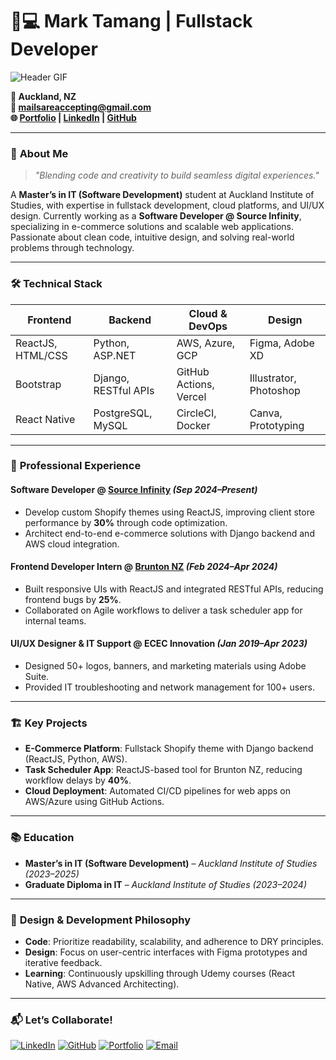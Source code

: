 # 👨💻 Mark Tamang | Fullstack Developer

![Header GIF](https://github.com/marktmng/marktmng/blob/main/assets/developer.gif?raw=true)

**📍 Auckland, NZ**  
**📧 mailsareaccepting@gmail.com**  
**🌐 [Portfolio](https://www.marktmng.com) | [LinkedIn](https://www.linkedin.com/in/marktmng) | [GitHub](https://github.com/marktmng)**

---

### 🚀 **About Me**
> *"Blending code and creativity to build seamless digital experiences."*

A **Master’s in IT (Software Development)** student at Auckland Institute of Studies, with expertise in fullstack development, cloud platforms, and UI/UX design. Currently working as a **Software Developer @ Source Infinity**, specializing in e-commerce solutions and scalable web applications. Passionate about clean code, intuitive design, and solving real-world problems through technology.

---

### 🛠️ **Technical Stack**

| **Frontend**       | **Backend**          | **Cloud & DevOps**      | **Design**             |
|--------------------|----------------------|-------------------------|------------------------|
| ReactJS, HTML/CSS  | Python, ASP.NET      | AWS, Azure, GCP         | Figma, Adobe XD        |
| Bootstrap          | Django, RESTful APIs | GitHub Actions, Vercel  | Illustrator, Photoshop |
| React Native       | PostgreSQL, MySQL    | CircleCI, Docker        | Canva, Prototyping     |

---

### 💼 **Professional Experience**

#### **Software Developer** @ [Source Infinity](https://sourceinfinity.com) *(Sep 2024–Present)*  
- Develop custom Shopify themes using ReactJS, improving client store performance by **30%** through code optimization.  
- Architect end-to-end e-commerce solutions with Django backend and AWS cloud integration.  

#### **Frontend Developer Intern** @ [Brunton NZ](https://brunton.co.nz) *(Feb 2024–Apr 2024)*  
- Built responsive UIs with ReactJS and integrated RESTful APIs, reducing frontend bugs by **25%**.  
- Collaborated on Agile workflows to deliver a task scheduler app for internal teams.  

#### **UI/UX Designer & IT Support** @ ECEC Innovation *(Jan 2019–Apr 2023)*  
- Designed 50+ logos, banners, and marketing materials using Adobe Suite.  
- Provided IT troubleshooting and network management for 100+ users.  

---

### 🏗️ **Key Projects**
- **E-Commerce Platform**: Fullstack Shopify theme with Django backend (ReactJS, Python, AWS).  
- **Task Scheduler App**: ReactJS-based tool for Brunton NZ, reducing workflow delays by **40%**.  
- **Cloud Deployment**: Automated CI/CD pipelines for web apps on AWS/Azure using GitHub Actions.  

---

### 📚 **Education**
- **Master’s in IT (Software Development)** – *Auckland Institute of Studies (2023–2025)*  
- **Graduate Diploma in IT** – *Auckland Institute of Studies (2023–2024)*  

---

### 🎨 **Design & Development Philosophy**
- **Code**: Prioritize readability, scalability, and adherence to DRY principles.  
- **Design**: Focus on user-centric interfaces with Figma prototypes and iterative feedback.  
- **Learning**: Continuously upskilling through Udemy courses (React Native, AWS Advanced Architecting).  

---

### 📬 **Let’s Collaborate!**
[![LinkedIn](https://img.shields.io/badge/LinkedIn-0A66C2?style=flat&logo=linkedin)](https://www.linkedin.com/in/marktmng)
[![GitHub](https://img.shields.io/badge/GitHub-181717?style=flat&logo=github)](https://github.com/marktmng)
[![Portfolio](https://img.shields.io/badge/Portfolio-FF6B6B?style=flat)](https://www.marktmng.com)
[![Email](https://img.shields.io/badge/Email-EA4335?style=flat&logo=gmail)](mailto:mailsareaccepting@gmail.com)
